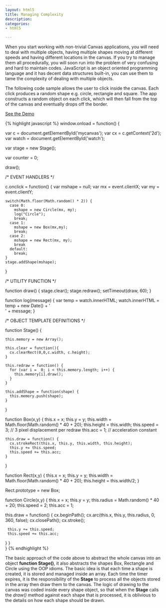 ```yaml
---
layout: html5
title: Managing Complexity
description: 
categories:
- html5

---
```


When you start working with non-trivial Canvas applications, you will need to deal with multiple objects, having multiple shapes moving at different speeds and having different locations in the canvas. If you try to manage them all procedurally, you will soon run into the problem of very confusing and hard to maintain codes. JavaScript is an object oriented programming language and it has decent data structures built-in, you can use them to tame the complexity of dealing with multiple objects.

The following code sample allows the user to click inside the canvas. Each click produces a random shape e.g. circle, rectangle and square. The app constructs a random object on each click, which will then fall from the top of the canvas and eventually drops off the border.

<a href='http://jsfiddle.net/tedhagos/FYbwH/embedded/result/' class='button'>See the Demo</a>

{% highlight javascript %}
window.onload = function() {
  
  
  var c = document.getElementById('mycanvas');
  var cx = c.getContext('2d');
  var watch = document.getElementById('watch');
  
  var stage = new Stage();
  
  var counter = 0;
  
  draw();
  
  /* EVENT HANDLERS */
  
  c.onclick = function() {
    var mshape = null;
    var mx = event.clientX;
    var my = event.clientY;
    
    switch(Math.floor(Math.random() * 2)) {
      case 0:
        mshape = new Circle(mx, my);
        log("Circle");
        break;
      case 1:
        mshape = new Box(mx,my);
        break;
      case 2:
        mshape = new Rect(mx, my);
        break
      default:
        break;
    }
    stage.addShape(mshape);
  }  
  
  /* UTILITY FUNCTION */
  
  function draw() {
    stage.clear();
    stage.redraw();
    setTimeout(draw, 60);
  }
  
  function log(message) {
    var temp = watch.innerHTML;
    watch.innerHTML  = temp + new Date() +  '<br/>' + message;
  }
  
  /*
    OBJECT TEMPLATE DEFINITIONS
  */

  function Stage() {
 
    this.memory = new Array();
    
    this.clear = function(){
      cx.clearRect(0,0,c.width, c.height);
    }
    
    this.redraw = function() {
      for (var i =  0; i < this.memory.length; i++) {
        this.memory[i].draw();
      }
    }
    
    this.addShape = function(shape) {
      this.memory.push(shape);
    }
  }
  
  function Box(x,y) {
    this.x = x;
    this.y = y;
    this.width = Math.floor(Math.random() * 40 + 20);
    this.height = this.width;
    this.speed = 3; // 3 pixel displacement per redraw
    this.acc = 1; // acceleration constant
    
    this.draw = function() {
      cx.strokeRect(this.x, this.y, this.width, this.height);
      this.y += this.speed;
      this.speed += this.acc;
    }   
  }
   
  function Rect(x,y) {
    this.x = x;
    this.y = y;
    this.width = Math.floor(Math.random() * 40 + 20);
    this.height = this.width/2;
  }
  
  Rect.prototype = new Box;
  
  function Circle(x,y) {
   this.x = x;
   this.y = y; 
   this.radius = Math.random() * 40 + 20;
   this.speed = 2;
   this.acc = 1;
   
   this.draw = function() {
     cx.beginPath();
     cx.arc(this.x, this.y, this.radius, 0, 360, false);
     cx.closePath();
     cx.stroke();
     
     this.y += this.speed;
     this.speed += this.acc;
   }
  }   
}
{% endhighlight %}


The basic approach of the code above to abstract the whole canvas into an object **function Stage()**, it also abstracts the shapes Box, Rectangle and Circle using the OOP idioms. The basic idea is that each time a shape is created, it is stored and managed inside an array. Each time the timer expires, it is the responsibility of the **Stage** to process all the objects stored in the array then draw them to the canvas. The logic of drawing to the canvas was coded inside every shape object, so that when the **Stage** calls the *draw()* method against each shape that is processed,  it is oblivious to the details on how each shape should be drawn.




